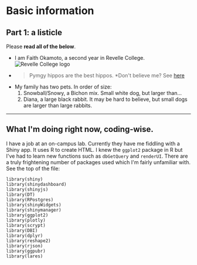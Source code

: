 # Basic information

## Part 1: a listicle

Please **read all of the below**.

- I am Faith Okamoto, a second year in Revelle College.
  ![Revelle College logo](https://revelle.ucsd.edu/_images/revelle-logo.png)
- > Pymgy hippos are the best hippos.
  *Don't believe me? See [here](/hippos.html)
- My family has two pets. In order of size:
  1. Snowball/Snowy, a Bichon mix. Small white dog, but larger than...
  2. Diana, a large black rabbit.
  It may be hard to believe, but small dogs are larger than large rabbits.

---

## What I'm doing right now, coding-wise.

I have a job at an on-campus lab. Currently they have me fiddling with a Shiny app. It uses R to create HTML. I knew the `ggplot2` package in R but I've had to learn new functions such as `dbGetQuery` and `renderUI`. There are a truly frightening number of packages used which I'm fairly unfamiliar with. See the top of the file:

```
library(shiny)
library(shinydashboard)
library(shinyjs)
library(DT)
library(RPostgres)
library(shinyWidgets)
library(shinymanager)
library(ggplot2)
library(plotly)
library(scrypt)
library(DBI)
library(dplyr)
library(reshape2)
library(rjson)
library(ggpubr)
library(lares)
```
